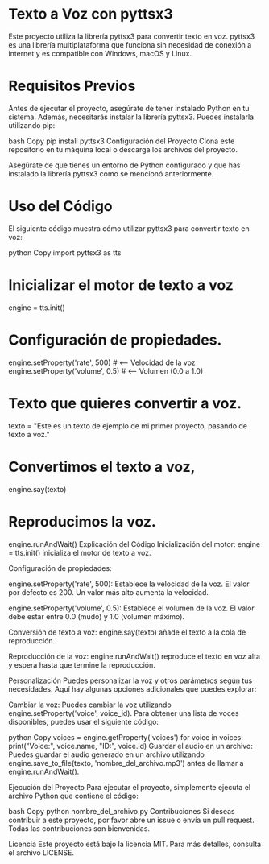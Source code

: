 # Texto a Voz con pyttsx3
Este proyecto utiliza la librería pyttsx3 para convertir texto en voz. pyttsx3 es una librería multiplataforma que funciona sin necesidad de conexión a internet y es compatible con Windows, macOS y Linux.

# Requisitos Previos
Antes de ejecutar el proyecto, asegúrate de tener instalado Python en tu sistema. Además, necesitarás instalar la librería pyttsx3. Puedes instalarla utilizando pip:

bash
Copy
pip install pyttsx3
Configuración del Proyecto
Clona este repositorio en tu máquina local o descarga los archivos del proyecto.

Asegúrate de que tienes un entorno de Python configurado y que has instalado la librería pyttsx3 como se mencionó anteriormente.

# Uso del Código
El siguiente código muestra cómo utilizar pyttsx3 para convertir texto en voz:

python
Copy
import pyttsx3 as tts

# Inicializar el motor de texto a voz
engine = tts.init()

# Configuración de propiedades.
engine.setProperty('rate', 500)  # <-- Velocidad de la voz
engine.setProperty('volume', 0.5)  # <-- Volumen (0.0 a 1.0)

# Texto que quieres convertir a voz.
texto = "Este es un texto de ejemplo de mi primer proyecto, pasando de texto a voz."

# Convertimos el texto a voz,
engine.say(texto)

# Reproducimos la voz.
engine.runAndWait()
Explicación del Código
Inicialización del motor: engine = tts.init() inicializa el motor de texto a voz.

Configuración de propiedades:

engine.setProperty('rate', 500): Establece la velocidad de la voz. El valor por defecto es 200. Un valor más alto aumenta la velocidad.

engine.setProperty('volume', 0.5): Establece el volumen de la voz. El valor debe estar entre 0.0 (mudo) y 1.0 (volumen máximo).

Conversión de texto a voz: engine.say(texto) añade el texto a la cola de reproducción.

Reproducción de la voz: engine.runAndWait() reproduce el texto en voz alta y espera hasta que termine la reproducción.

Personalización
Puedes personalizar la voz y otros parámetros según tus necesidades. Aquí hay algunas opciones adicionales que puedes explorar:

Cambiar la voz: Puedes cambiar la voz utilizando engine.setProperty('voice', voice_id). Para obtener una lista de voces disponibles, puedes usar el siguiente código:

python
Copy
voices = engine.getProperty('voices')
for voice in voices:
    print("Voice:", voice.name, "ID:", voice.id)
Guardar el audio en un archivo: Puedes guardar el audio generado en un archivo utilizando engine.save_to_file(texto, 'nombre_del_archivo.mp3') antes de llamar a engine.runAndWait().

Ejecución del Proyecto
Para ejecutar el proyecto, simplemente ejecuta el archivo Python que contiene el código:

bash
Copy
python nombre_del_archivo.py
Contribuciones
Si deseas contribuir a este proyecto, por favor abre un issue o envía un pull request. Todas las contribuciones son bienvenidas.

Licencia
Este proyecto está bajo la licencia MIT. Para más detalles, consulta el archivo LICENSE.
